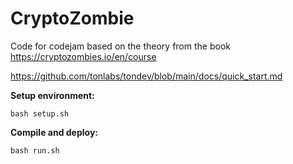 # CryptoZombie

Code for codejam based on the theory from the book https://cryptozombies.io/en/course

https://github.com/tonlabs/tondev/blob/main/docs/quick_start.md

**Setup environment:**
```shell
bash setup.sh
```

**Compile and deploy:**
```shell
bash run.sh
```
